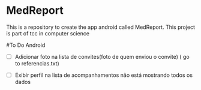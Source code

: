 ﻿# MedReport
This is a repository to create the app android  called MedReport. This project is part of tcc in computer science

#To Do Android
- [ ] Adicionar foto na lista de convites(foto de quem enviou o convite) ( go to referencias.txt)
- [ ] Exibir perfil na lista de acompanhamentos não está mostrando todos os dados


